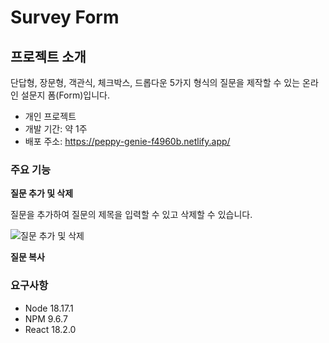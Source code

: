 # Survey Form

## 프로젝트 소개
단답형, 장문형, 객관식, 체크박스, 드롭다운 5가지 형식의 질문을 제작할 수 있는 온라인 설문지 폼(Form)입니다.

- 개인 프로젝트
- 개발 기간: 약 1주
- 배포 주소: https://peppy-genie-f4960b.netlify.app/

### 주요 기능

**질문 추가 및 삭제**

질문을 추가하여 질문의 제목을 입력할 수 있고 삭제할 수 있습니다.

![질문 추가 및 삭제](https://github.com/sanbondeveloper/react-ts-survey/assets/146537655/9cbbd849-19c3-429f-9d12-9c54b5d02443)


**질문 복사**





### 요구사항
- Node 18.17.1
- NPM 9.6.7
- React 18.2.0
